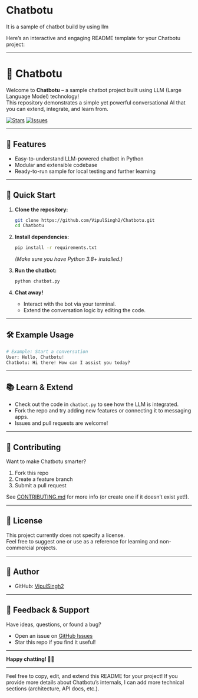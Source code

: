 # Chatbotu
It is a sample of chatbot build by using llm 


Here’s an interactive and engaging README template for your Chatbotu project:

---

# 🤖 Chatbotu

Welcome to **Chatbotu** – a sample chatbot project built using LLM (Large Language Model) technology!  
This repository demonstrates a simple yet powerful conversational AI that you can extend, integrate, and learn from.

[![Stars](https://img.shields.io/github/stars/VipulSingh2/Chatbotu.svg)](https://github.com/VipulSingh2/Chatbotu/stargazers) 
[![Issues](https://img.shields.io/github/issues/VipulSingh2/Chatbotu.svg)](https://github.com/VipulSingh2/Chatbotu/issues)

---

## 🚀 Features

- Easy-to-understand LLM-powered chatbot in Python
- Modular and extensible codebase
- Ready-to-run sample for local testing and further learning

---

## 🏁 Quick Start

1. **Clone the repository:**
   ```bash
   git clone https://github.com/VipulSingh2/Chatbotu.git
   cd Chatbotu
   ```

2. **Install dependencies:**
   ```bash
   pip install -r requirements.txt
   ```
   *(Make sure you have Python 3.8+ installed.)*

3. **Run the chatbot:**
   ```bash
   python chatbot.py
   ```

4. **Chat away!**
   - Interact with the bot via your terminal.
   - Extend the conversation logic by editing the code.

---

## 🛠️ Example Usage

```python
# Example: Start a conversation
User: Hello, Chatbotu!
Chatbotu: Hi there! How can I assist you today?
```

---

## 📚 Learn & Extend

- Check out the code in `chatbot.py` to see how the LLM is integrated.
- Fork the repo and try adding new features or connecting it to messaging apps.
- Issues and pull requests are welcome!

---

## 🤝 Contributing

Want to make Chatbotu smarter?  
1. Fork this repo
2. Create a feature branch
3. Submit a pull request

See [CONTRIBUTING.md](CONTRIBUTING.md) for more info (or create one if it doesn’t exist yet!).

---

## 📄 License

This project currently does not specify a license.  
Feel free to suggest one or use as a reference for learning and non-commercial projects.

---

## 👤 Author

- GitHub: [VipulSingh2](https://github.com/VipulSingh2)

---

## 💬 Feedback & Support

Have ideas, questions, or found a bug?  
- Open an issue on [GitHub Issues](https://github.com/VipulSingh2/Chatbotu/issues)
- Star this repo if you find it useful!
---
**Happy chatting! 🤖💬**

---

Feel free to copy, edit, and extend this README for your project! If you provide more details about Chatbotu’s internals, I can add more technical sections (architecture, API docs, etc.).